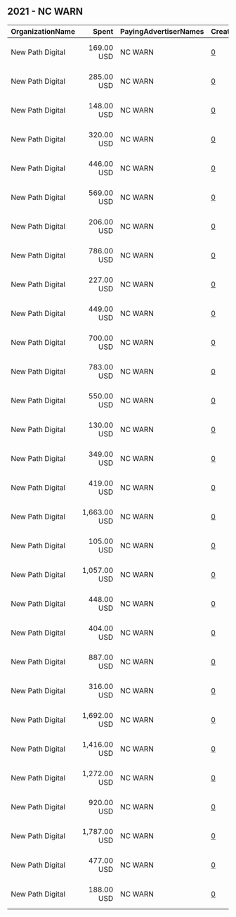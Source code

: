 ## 2021 - NC WARN 
|OrganizationName|Spent|PayingAdvertiserNames|CreativeUrls|Impressions|Genders|AgeBrackets|CountryCodes|BillingAddresses|CandidateBallotInformation|
|:---|---:|:---|:---|---:|:---|:---|:---|:---|:---|
|New Path Digital|169.00 USD|NC WARN|[0](https://www.snap.com/political-ads/asset/1a76743af62a8ca7e016d37e73a20f057eec561dfbd763df6a0ddb2ed69fb209?mediaType=mp4)|45,902||18+|united states|"113 Gatewood Ave.,High Point,27262,US"|NC Climate Emergency|
|New Path Digital|285.00 USD|NC WARN|[0](https://www.snap.com/political-ads/asset/774e8c800ede29e2f0ee09a4bf1930d480329e967cbfc52c2eda603a181310cd?mediaType=mp4)|97,728||18+|united states|"113 Gatewood Ave.,High Point,27262,US"|NC Climate Emergency|
|New Path Digital|148.00 USD|NC WARN|[0](https://www.snap.com/political-ads/asset/1a76743af62a8ca7e016d37e73a20f057eec561dfbd763df6a0ddb2ed69fb209?mediaType=mp4)|39,311||18+|united states|"113 Gatewood Ave.,High Point,27262,US"|NC Climate Emergency|
|New Path Digital|320.00 USD|NC WARN|[0](https://www.snap.com/political-ads/asset/2e87b8915b47f50de3bd1339b396022ad260e6b3cd7f4fa3bf35a35e801c9ddc?mediaType=mp4)|90,088||18+|united states|"113 Gatewood Ave.,High Point,27262,US"|NC Climate Emergency|
|New Path Digital|446.00 USD|NC WARN|[0](https://www.snap.com/political-ads/asset/1a76743af62a8ca7e016d37e73a20f057eec561dfbd763df6a0ddb2ed69fb209?mediaType=mp4)|122,692||18+|united states|"113 Gatewood Ave.,High Point,27262,US"|NC Climate Emergency|
|New Path Digital|569.00 USD|NC WARN|[0](https://www.snap.com/political-ads/asset/1a76743af62a8ca7e016d37e73a20f057eec561dfbd763df6a0ddb2ed69fb209?mediaType=mp4)|144,931||18+|united states|"113 Gatewood Ave.,High Point,27262,US"|NC Climate Emergency|
|New Path Digital|206.00 USD|NC WARN|[0](https://www.snap.com/political-ads/asset/1a76743af62a8ca7e016d37e73a20f057eec561dfbd763df6a0ddb2ed69fb209?mediaType=mp4)|62,205||18+|united states|"113 Gatewood Ave.,High Point,27262,US"|NC Climate Emergency|
|New Path Digital|786.00 USD|NC WARN|[0](https://www.snap.com/political-ads/asset/1a76743af62a8ca7e016d37e73a20f057eec561dfbd763df6a0ddb2ed69fb209?mediaType=mp4)|214,310||18+|united states|"113 Gatewood Ave.,High Point,27262,US"|NC Climate Emergency|
|New Path Digital|227.00 USD|NC WARN|[0](https://www.snap.com/political-ads/asset/6a7ae9e34fd05f8a06b06c32167775e2dddb50219ab1e4bbcdbfddf73b31840d?mediaType=mp4)|66,121||18+|united states|"113 Gatewood Ave.,High Point,27262,US"|NC Climate Emergency|
|New Path Digital|449.00 USD|NC WARN|[0](https://www.snap.com/political-ads/asset/774e8c800ede29e2f0ee09a4bf1930d480329e967cbfc52c2eda603a181310cd?mediaType=mp4)|139,995||18+|united states|"113 Gatewood Ave.,High Point,27262,US"|NC Climate Emergency|
|New Path Digital|700.00 USD|NC WARN|[0](https://www.snap.com/political-ads/asset/1a76743af62a8ca7e016d37e73a20f057eec561dfbd763df6a0ddb2ed69fb209?mediaType=mp4)|197,728||18+|united states|"113 Gatewood Ave.,High Point,27262,US"|NC Climate Emergency|
|New Path Digital|783.00 USD|NC WARN|[0](https://www.snap.com/political-ads/asset/6a7ae9e34fd05f8a06b06c32167775e2dddb50219ab1e4bbcdbfddf73b31840d?mediaType=mp4)|188,696||18+|united states|"113 Gatewood Ave.,High Point,27262,US"|NC Climate Emergency|
|New Path Digital|550.00 USD|NC WARN|[0](https://www.snap.com/political-ads/asset/1a76743af62a8ca7e016d37e73a20f057eec561dfbd763df6a0ddb2ed69fb209?mediaType=mp4)|137,119||18+|united states|"113 Gatewood Ave.,High Point,27262,US"|NC Climate Emergency|
|New Path Digital|130.00 USD|NC WARN|[0](https://www.snap.com/political-ads/asset/1a76743af62a8ca7e016d37e73a20f057eec561dfbd763df6a0ddb2ed69fb209?mediaType=mp4)|43,073||18+|united states|"113 Gatewood Ave.,High Point,27262,US"|NC Climate Emergency|
|New Path Digital|349.00 USD|NC WARN|[0](https://www.snap.com/political-ads/asset/1a76743af62a8ca7e016d37e73a20f057eec561dfbd763df6a0ddb2ed69fb209?mediaType=mp4)|88,568||18+|united states|"113 Gatewood Ave.,High Point,27262,US"|NC Climate Emergency|
|New Path Digital|419.00 USD|NC WARN|[0](https://www.snap.com/political-ads/asset/2e87b8915b47f50de3bd1339b396022ad260e6b3cd7f4fa3bf35a35e801c9ddc?mediaType=mp4)|113,628||18+|united states|"113 Gatewood Ave.,High Point,27262,US"|NC Climate Emergency|
|New Path Digital|1,663.00 USD|NC WARN|[0](https://www.snap.com/political-ads/asset/774e8c800ede29e2f0ee09a4bf1930d480329e967cbfc52c2eda603a181310cd?mediaType=mp4)|462,463||18+|united states|"113 Gatewood Ave.,High Point,27262,US"|NC Climate Emergency|
|New Path Digital|105.00 USD|NC WARN|[0](https://www.snap.com/political-ads/asset/1a76743af62a8ca7e016d37e73a20f057eec561dfbd763df6a0ddb2ed69fb209?mediaType=mp4)|31,309||18+|united states|"113 Gatewood Ave.,High Point,27262,US"|NC Climate Emergency|
|New Path Digital|1,057.00 USD|NC WARN|[0](https://www.snap.com/political-ads/asset/6a7ae9e34fd05f8a06b06c32167775e2dddb50219ab1e4bbcdbfddf73b31840d?mediaType=mp4)|261,809||18+|united states|"113 Gatewood Ave.,High Point,27262,US"|NC Climate Emergency|
|New Path Digital|448.00 USD|NC WARN|[0](https://www.snap.com/political-ads/asset/6a7ae9e34fd05f8a06b06c32167775e2dddb50219ab1e4bbcdbfddf73b31840d?mediaType=mp4)|115,343||18+|united states|"113 Gatewood Ave.,High Point,27262,US"|NC Climate Emergency|
|New Path Digital|404.00 USD|NC WARN|[0](https://www.snap.com/political-ads/asset/774e8c800ede29e2f0ee09a4bf1930d480329e967cbfc52c2eda603a181310cd?mediaType=mp4)|116,184||18+|united states|"113 Gatewood Ave.,High Point,27262,US"|NC Climate Emergency|
|New Path Digital|887.00 USD|NC WARN|[0](https://www.snap.com/political-ads/asset/774e8c800ede29e2f0ee09a4bf1930d480329e967cbfc52c2eda603a181310cd?mediaType=mp4)|247,585||18+|united states|"113 Gatewood Ave.,High Point,27262,US"|NC Climate Emergency|
|New Path Digital|316.00 USD|NC WARN|[0](https://www.snap.com/political-ads/asset/2e87b8915b47f50de3bd1339b396022ad260e6b3cd7f4fa3bf35a35e801c9ddc?mediaType=mp4)|80,469||18+|united states|"113 Gatewood Ave.,High Point,27262,US"|NC Climate Emergency|
|New Path Digital|1,692.00 USD|NC WARN|[0](https://www.snap.com/political-ads/asset/2e87b8915b47f50de3bd1339b396022ad260e6b3cd7f4fa3bf35a35e801c9ddc?mediaType=mp4)|384,245||18+|united states|"113 Gatewood Ave.,High Point,27262,US"|NC Climate Emergency|
|New Path Digital|1,416.00 USD|NC WARN|[0](https://www.snap.com/political-ads/asset/774e8c800ede29e2f0ee09a4bf1930d480329e967cbfc52c2eda603a181310cd?mediaType=mp4)|415,078||18+|united states|"113 Gatewood Ave.,High Point,27262,US"|NC Climate Emergency|
|New Path Digital|1,272.00 USD|NC WARN|[0](https://www.snap.com/political-ads/asset/6a7ae9e34fd05f8a06b06c32167775e2dddb50219ab1e4bbcdbfddf73b31840d?mediaType=mp4)|288,989||18+|united states|"113 Gatewood Ave.,High Point,27262,US"|NC Climate Emergency|
|New Path Digital|920.00 USD|NC WARN|[0](https://www.snap.com/political-ads/asset/2e87b8915b47f50de3bd1339b396022ad260e6b3cd7f4fa3bf35a35e801c9ddc?mediaType=mp4)|207,603||18+|united states|"113 Gatewood Ave.,High Point,27262,US"|NC Climate Emergency|
|New Path Digital|1,787.00 USD|NC WARN|[0](https://www.snap.com/political-ads/asset/2e87b8915b47f50de3bd1339b396022ad260e6b3cd7f4fa3bf35a35e801c9ddc?mediaType=mp4)|404,247||18+|united states|"113 Gatewood Ave.,High Point,27262,US"|NC Climate Emergency|
|New Path Digital|477.00 USD|NC WARN|[0](https://www.snap.com/political-ads/asset/6a7ae9e34fd05f8a06b06c32167775e2dddb50219ab1e4bbcdbfddf73b31840d?mediaType=mp4)|116,184||18+|united states|"113 Gatewood Ave.,High Point,27262,US"|NC Climate Emergency|
|New Path Digital|188.00 USD|NC WARN|[0](https://www.snap.com/political-ads/asset/1a76743af62a8ca7e016d37e73a20f057eec561dfbd763df6a0ddb2ed69fb209?mediaType=mp4)|55,518||18+|united states|"113 Gatewood Ave.,High Point,27262,US"|NC Climate Emergency|
